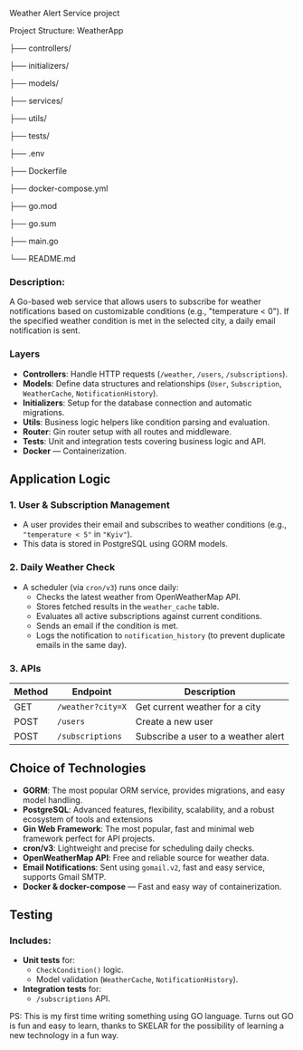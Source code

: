 Weather Alert Service project

Project Structure:
WeatherApp

├── controllers/

├── initializers/

├── models/

├── services/

├── utils/

├── tests/

├── .env

├── Dockerfile

├── docker-compose.yml

├── go.mod

├── go.sum

├── main.go

└── README.md


### Description:
A Go-based web service that allows users to subscribe for weather notifications based on customizable conditions (e.g., "temperature < 0"). If the specified weather condition is met in the selected city, a daily email notification is sent.

###  Layers

- **Controllers**: Handle HTTP requests (`/weather`, `/users`, `/subscriptions`).
- **Models**: Define data structures and relationships (`User`, `Subscription`, `WeatherCache`, `NotificationHistory`).
- **Initializers**: Setup for the database connection and automatic migrations.
- **Utils**: Business logic helpers like condition parsing and evaluation.
- **Router**: Gin router setup with all routes and middleware.
- **Tests**: Unit and integration tests covering business logic and API.
- **Docker** — Containerization.



## Application Logic

### 1. **User & Subscription Management**
- A user provides their email and subscribes to weather conditions (e.g., `"temperature < 5"` in `"Kyiv"`).
- This data is stored in PostgreSQL using GORM models.

### 2. **Daily Weather Check**
- A scheduler (via `cron/v3`) runs once daily:
    - Checks the latest weather from OpenWeatherMap API.
    - Stores fetched results in the `weather_cache` table.
    - Evaluates all active subscriptions against current conditions.
    - Sends an email if the condition is met.
    - Logs the notification to `notification_history` (to prevent duplicate emails in the same day).

### 3. **APIs**
| Method | Endpoint           | Description                          |
|--------|--------------------|--------------------------------------|
| GET    | `/weather?city=X`  | Get current weather for a city       |
| POST   | `/users`           | Create a new user                    |
| POST   | `/subscriptions`   | Subscribe a user to a weather alert |

##  Choice of Technologies
- **GORM**: The most popular ORM service, provides migrations, and easy model handling.
- **PostgreSQL**: Advanced features, flexibility, scalability, and a robust ecosystem of tools and extensions
- **Gin Web Framework**: The most popular, fast and minimal web framework perfect for API projects.
- **cron/v3**: Lightweight and precise for scheduling daily checks.
- **OpenWeatherMap API**: Free and reliable source for weather data.
- **Email Notifications**: Sent using `gomail.v2`, fast and easy service, supports Gmail SMTP.
- **Docker & docker-compose** — Fast and easy way of containerization.

## Testing

### Includes:
- **Unit tests** for:
    - `CheckCondition()` logic.
    - Model validation (`WeatherCache`, `NotificationHistory`).
- **Integration tests** for:
    - `/subscriptions` API.

PS: This is my first time writing something using GO language. Turns out GO is fun and easy to learn, thanks to SKELAR for the possibility of learning a new technology in a fun way.
